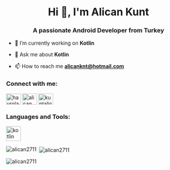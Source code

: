 <h1 align="center">Hi 👋, I'm Alican Kunt</h1>
<h3 align="center">A passionate Android Developer from Turkey</h3>

- 🔭 I’m currently working on **Kotlin**

- 💬 Ask me about **Kotlin**

- 📫 How to reach me **alicanknt@hotmail.com**

<h3 align="left">Connect with me:</h3>
<p align="left">
<a href="https://twitter.com/hayroladostumm" target="blank"><img align="center" src="https://raw.githubusercontent.com/rahuldkjain/github-profile-readme-generator/master/src/images/icons/Social/twitter.svg" alt="hayroladostumm" height="30" width="40" /></a>
<a href="https://linkedin.com/in/ali̇can kunt" target="blank"><img align="center" src="https://raw.githubusercontent.com/rahuldkjain/github-profile-readme-generator/master/src/images/icons/Social/linked-in-alt.svg" alt="ali̇can kunt" height="30" width="40" /></a>
<a href="https://instagram.com/kuntali̇can" target="blank"><img align="center" src="https://raw.githubusercontent.com/rahuldkjain/github-profile-readme-generator/master/src/images/icons/Social/instagram.svg" alt="kuntali̇can" height="30" width="40" /></a>
</p>

<h3 align="left">Languages and Tools:</h3>
<p align="left"> <a href="https://kotlinlang.org" target="_blank" rel="noreferrer"> <img src="https://www.vectorlogo.zone/logos/kotlinlang/kotlinlang-icon.svg" alt="kotlin" width="40" height="40"/> </a> </p>

<p><img align="left" src="https://github-readme-stats.vercel.app/api/top-langs?username=alican2711&show_icons=true&locale=en&layout=compact" alt="alican2711" /></p>

<p>&nbsp;<img align="center" src="https://github-readme-stats.vercel.app/api?username=alican2711&show_icons=true&locale=en" alt="alican2711" /></p>

<p><img align="center" src="https://github-readme-streak-stats.herokuapp.com/?user=alican2711&" alt="alican2711" /></p>
